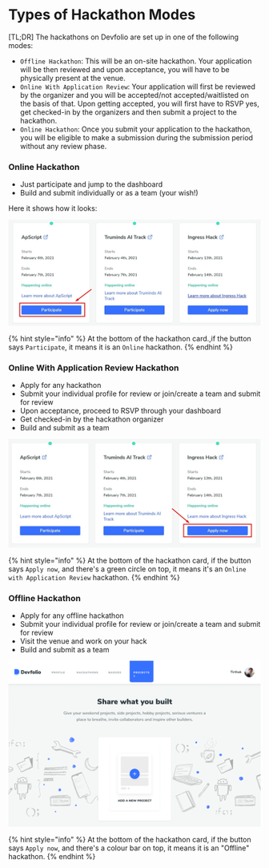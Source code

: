 # Types of Hackathon Modes

\[TL;DR\] The hackathons on Devfolio are set up in one of the following modes:

* `Offline Hackathon`: This will be an on-site hackathon. Your application will be then reviewed and upon acceptance, you will have to be physically present at the venue. 
* `Online With Application Review`: Your application will first be reviewed by the organizer and you will be accepted/not accepted/waitlisted on the basis of that. Upon getting accepted, you will first have to RSVP yes, get checked-in by the organizers and then submit a project to the hackathon. 
* `Online Hackathon`: Once you submit your application to the hackathon, you will be eligible to make a submission during the submission period without any review phase.

### Online Hackathon

* Just participate and jump to the dashboard
* Build and submit individually or as a team \(your wish!\)

Here it shows how it looks:

![](../../.gitbook/assets/image%20%28108%29.png)

{% hint style="info" %}
At the bottom of the hackathon card.,if the button says `Participate`, it means it is an `Online` hackathon.
{% endhint %}

### Online With Application Review Hackathon

* Apply for any hackathon
* Submit your individual profile for review or join/create a team and submit for review
* Upon acceptance, proceed to RSVP through your dashboard
* Get checked-in by the hackathon organizer
* Build and submit as a team

![](../../.gitbook/assets/image%20%28109%29.png)

{% hint style="info" %}
At the bottom of the hackathon card, if the button says `Apply now`, and there's a green circle on top, it means it's an `Online with Application Review` hackathon.
{% endhint %}

### Offline Hackathon

* Apply for any offline hackathon
* Submit your individual profile for review or join/create a team and submit for review
* Visit the venue and work on your hack
* Build and submit as a team

![](../../.gitbook/assets/image%20%2869%29.png)

{% hint style="info" %}
At the bottom of the hackathon card, if the button says `Apply now`, and there's a colour bar on top, it means it is an "Offline" hackathon.
{% endhint %}

